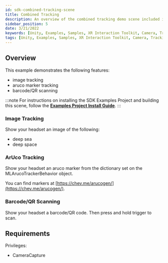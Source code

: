 ```yaml
---
id: sdk-combined-tracking-scene
title: Combined Tracking
description: An overview of the combined tracking demo scene included in the Magic Leap 2 Examples Project, which uses Unity's XR Interaction Toolkit.
sidebar_position: 5
date: 3/21/2022
keywords: [Unity, Examples, Samples, XR Interaction Toolkit, Camera, Tracking, Image Tracking, Marker Tracking, Aruco Markers, Barcodes, QR Codes, Scanning]
tags: [Unity, Examples, Samples, XR Interaction Toolkit, Camera, Tracking, Image Tracking, Marker Tracking, Aruco Markers, Barcodes, QR Codes, Scanning]
---
```



## Overview

This example demonstrates the following features:

- image tracking
- aruco marker tracking
- barcode/QR scanning

:::note
For instructions on installing the SDK Examples Project and building this scene, follow the [**Examples Project Install Guide**](/versioned_docs/version-22-May-2023/guides/unity/sdk-example-scenes/sdk-install-setup.md).
:::

### Image Tracking

Show your headset an image of the following:

- deep sea
- deep space

### ArUco Tracking

Show your headset an aruco marker from the dictionary set on the MLArucoTrackerBehavior object.

You can find markers at [https://chev.me/arucogen/](https://chev.me/arucogen/).

### Barcode/QR Scanning

Show your headset a barcode/QR code. Then press and hold trigger to scan.

## Requirements

Privileges:

- CameraCapture

